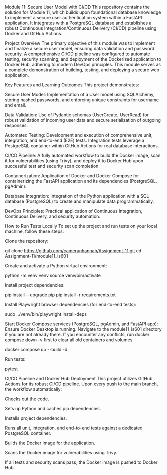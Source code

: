 Module 11: Secure User Model with CI/CD
This repository contains the solution for Module 11, which builds upon foundational database knowledge to implement a secure user authentication system within a FastAPI application. It integrates with a PostgreSQL database and establishes a robust Continuous Integration/Continuous Delivery (CI/CD) pipeline using Docker and GitHub Actions.

Project Overview
The primary objective of this module was to implement and finalize a secure user model, ensuring data validation and password security. A comprehensive CI/CD pipeline was configured to automate testing, security scanning, and deployment of the Dockerized application to Docker Hub, adhering to modern DevOps principles. This module serves as a complete demonstration of building, testing, and deploying a secure web application.

Key Features and Learning Outcomes
This project demonstrates:

Secure User Model: Implementation of a User model using SQLAlchemy, storing hashed passwords, and enforcing unique constraints for username and email.

Data Validation: Use of Pydantic schemas (UserCreate, UserRead) for robust validation of incoming user data and secure serialization of outgoing responses.

Automated Testing: Development and execution of comprehensive unit, integration, and end-to-end (E2E) tests. Integration tests leverage a PostgreSQL container within GitHub Actions for real database interactions.

CI/CD Pipeline: A fully automated workflow to build the Docker image, scan it for vulnerabilities (using Trivy), and deploy it to Docker Hub upon successful test and security scan completion.

Containerization: Application of Docker and Docker Compose for containerizing the FastAPI application and its dependencies (PostgreSQL, pgAdmin).

Database Integration: Integration of the Python application with a SQL database (PostgreSQL) to create and manipulate data programmatically.

DevOps Principles: Practical application of Continuous Integration, Continuous Delivery, and security automation.

How to Run Tests Locally
To set up the project and run tests on your local machine, follow these steps:

Clone the repository:

git clone https://github.com/camerunhannah/Assignment-11.git
cd Assignment-11/module11_is601


Create and activate a Python virtual environment:

python -m venv venv
source venv/bin/activate

Install project dependencies:

pip install --upgrade pip
pip install -r requirements.txt

Install Playwright browser dependencies (for end-to-end tests):

sudo ../venv/bin/playwright install-deps

Start Docker Compose services (PostgreSQL, pgAdmin, and FastAPI app):
Ensure Docker Desktop is running. Navigate to the module11_is601 directory if you are not already there. If you encounter any conflicts, run docker compose down -v first to clear all old containers and volumes.

docker compose up --build -d

Run tests:

pytest

CI/CD Pipeline and Docker Hub Deployment
This project utilizes GitHub Actions for its robust CI/CD pipeline. Upon every push to the main branch, the workflow automatically:

Checks out the code.

Sets up Python and caches pip dependencies.

Installs project dependencies.

Runs all unit, integration, and end-to-end tests against a dedicated PostgreSQL container.

Builds the Docker image for the application.

Scans the Docker image for vulnerabilities using Trivy.

If all tests and security scans pass, the Docker image is pushed to Docker Hub.


